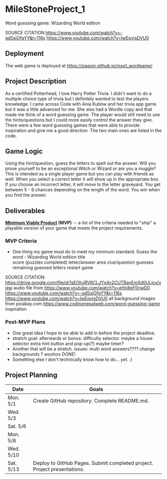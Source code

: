 # MileStoneProject_1
 
 Word guessing game: Wizarding World edition

SOURCE CITATION 
https://www.youtube.com/watch?v=-qd5sjOfgYY&t=116s 
https://www.youtube.com/watch?v=IwEqvjsDVU0

## Deployment

The web game is deployed at <https://siaesin.github.io/msp1_wordgame/>.


## Project Description

As a certified Potterhead, I love Harry Potter Trivia. I didn't want to do a multiple choice type of trivia but I definitely wanted to test the players knowledge. I came across Code with Ania Kubów and her trivia app game but it was a little advanced for me. She also had a Wordle copy and that made me think of a word guessing game. The player would still need to use the hints/questions but I could more easily control the answer they give. 
There were a few word guessing games that were able to provide inspiration and give me a good direction. The two main ones are listed in the code. 


## Game Logic
Using the hint/question, guess the letters to spell out the answer. Will you prove yourself to be an exceptional Witch or Wizard or are you a muggle?
This is intended as a single player game but you can play with friends as well. 
When you select a correct letter it will show up in the appropriate box. If you choose an incorrect letter, it will move to the letter graveyard.  You get between 5 - 8 chances depending on the length of the word. You win when you find the answer.

## Deliverables

**[Minimum Viable Product](https://en.wikipedia.org/wiki/Minimum_viable_product) (MVP)** -- a list of the criteria needed to "ship" a playable version of your game that meets the project requirements.
### MVP Criteria
- One thing my game must do to meet my minimum standard.
Guess the word - Wizarding World edition
    title  
    score (puzzles completed)
    letter/answer area
    clue/question
    guesses remaining
    guessed letters
    restart game



SOURCE CITATION 
https://drive.google.com/file/d/1sEOhJRV6CLJYx4v2CUTBayEmXd0ULjcv/view   audio file from https://www.youtube.com/watch?v=eHn8eF0nwD0  
https://www.youtube.com/watch?v=-qd5sjOfgYY&t=116s 
https://www.youtube.com/watch?v=IwEqvjsDVU0
all background images from pixabay.com
https://www.codingnepalweb.com/word-guessing-game inspiration 

### Post-MVP Plans

- One great idea I hope to be able to add in before the project deadline.
- stretch goal:
  afterwards or bonus: difficulty selector. maybe a house selector
  extra hint button and pop-up(?) maybe
  timer?
- Another that will be a stretch.
  issues: multi word answers????
  change backgrounds ?  woohoo DONE!
- Something else I don't technically know how to do... *yet*. :)



## Project Planning

| Date | Goals |
| ---- | ----- |
| Mon. 5/1 | Create GitHub repository. Complete README.md. |
| Wed. 5/3 |      |
| Sat. 5/6 |      |
| Mon. 5/8 |      |
| Wed. 5/10 |      |
| Sat. 5/13 | Deploy to GitHub Pages. Submit completed project. Project presentations. |
